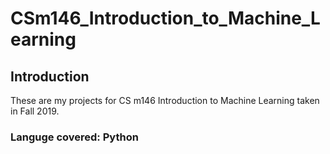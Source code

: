 # CSm146_Introduction_to_Machine_Learning

## Introduction
These are my projects for CS m146 Introduction to Machine Learning taken in Fall 2019.

### Languge covered: Python

